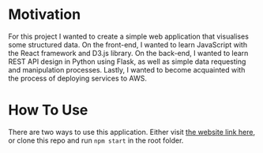 # Motivation
For this project I wanted to create a simple web application that visualises some structured data. On the front-end, I wanted to learn JavaScript with the React framework and D3.js library. On the back-end, I wanted to learn REST API design in Python using Flask, as well as simple data requesting and manipulation processes. Lastly, I wanted to become acquainted with the process of deploying services to AWS.

# How To Use
There are two ways to use this application. Either visit [the website link here](https://imdb-actor-network-visualiser-front.amro-nagdy.com), or clone this repo and run `npm start` in the root folder.
